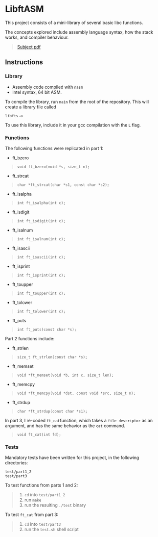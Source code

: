 # LibftASM

This project consists of a mini-library of several basic libc functions.

The concepts explored include assembly language syntax, how the stack works, and compiler behaviour.

> [Subject pdf](https://github.com/Caruychen/42Cursus/blob/main/pdf/libft-asm.en.pdf)

## Instructions

### Library
* Assembly code compiled with `nasm`
* Intel syntax, 64 bit ASM.

To compile the library, run `main` from the root of the repository. This will create a library file called
```
libfts.a
```

To use this library, include it in your gcc compilation with the `L` flag.

### Functions

The following functions were replicated in part 1:

* ft\_bzero
> `void ft_bzero(void *s, size_t n);`
* ft\_strcat
> `char *ft_strcat(char *s1, const char *s2);`
* ft\_isalpha
> `int ft_isalpha(int c);`
* ft\_isdigit
> `int ft_isdigit(int c);`
* ft\_isalnum
> `int ft_isalnum(int c);`
* ft\_isascii
> `int ft_isascii(int c);`
* ft\_isprint
> `int ft_isprint(int c);`
* ft\_toupper
> `int ft_toupper(int c);`
* ft\_tolower
> `int ft_tolower(int c);`
* ft\_puts
> `int ft_puts(const char *s);`

Part 2 functions include:
* ft\_strlen
> `size_t ft_strlen(const char *s);`
* ft\_memset
> `void *ft_memset(void *b, int c, size_t len);`
* ft\_memcpy
> `void *ft_memcpy(void *dst, const void *src, size_t n);`
* ft\_strdup
> `char *ft_strdup(const char *s1);`

In part 3, I re-coded `ft_cat`function, which takes a `file descriptor` as an argument, and has the same behavior as the `cat` command.
> `void ft_cat(int fd);`

### Tests

Mandatory tests have been written for this project, in the following directories:
```
test/part1_2
test/part3
```

To test functions from parts 1 and 2:
> 1. `cd` into `test/part1_2`
> 2. run `make`
> 3. run the resulting `./test` binary

To test `ft_cat` from part 3:
> 1. `cd` into `test/part3`
> 2. run the `test.sh` shell script
